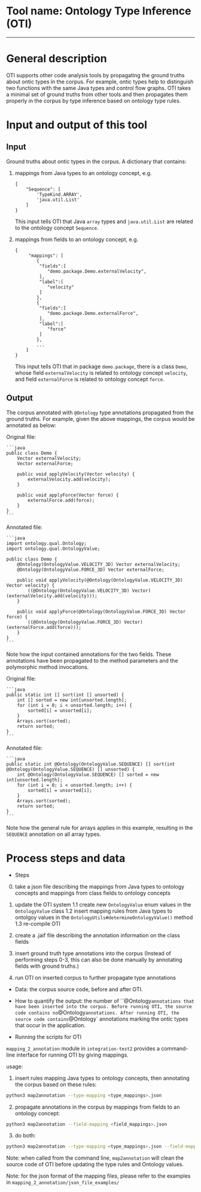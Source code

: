 # Tool name: Ontology Type Inference (OTI)

---

# General description

OTI supports other code analysis tools by propagating the ground truths about
ontic types in the corpus. For example, ontic types help to distinguish two
functions with the same Java types and control flow graphs. OTI takes a minimal
set of ground truths from other tools and then propagates them properly in the
corpus by type inference based on ontology type rules.


# Input and output of this tool

## Input

Ground truths about ontic types in the corpus.
A dictionary that contains:

1) mappings from Java types to an ontology concept, e.g.

    ```
    {
        "Sequence": [
            'TypeKind.ARRAY',
            'java.util.List'
        ]
    }
    ```

    This input tells OTI that Java `array` types and `java.util.List` are
    related to the ontology concept `Sequence`.

2) mappings from fields to an ontology concept, e.g.

    ```
    {
         "mappings": [
            {
             "fields":[
                "demo.package.Demo.externalVelocity",
             ],
             "label":[
                "velocity"
             ]
            },
            {
             "fields":[
                "demo.package.Demo.externalForce",
             ],
             "label":[
                "force"
             ]
            },
            ...
        ]
    }
    ```

    This input tells OTI that in package `demo.package`, there is a class `Demo`,
    whose field `externalVelocity` is related to ontology concept `velocity`,
    and field `externalForce` is related to ontology concept `force`.


## Output

The corpus annotated with `@Ontology` type annotations propagated from the ground
truths. For example, given the above mappings, the corpus would be annotated as
below:

Original file:

    ```java
    public class Demo {
        Vector externalVelocity;
        Vector externalForce;

        public void applyVelocity(Vector velocity) {
            externalVelocity.add(velocity);
        }

        public void applyForce(Vector force) {
            externalForce.add(force);
        }
    }
    ```

Annotated file:

    ```java
    import ontology.qual.Ontology;
    import ontology.qual.OntologyValue;

    public class Demo {
        @Ontology(OntologyValue.VELOCITY_3D) Vector externalVelocity;
        @Ontology(OntologyValue.FORCE_3D) Vector externalForce;

        public void applyVelocity(@Ontology(OntologyValue.VELOCITY_3D) Vector velocity) {
            ((@Ontology(OntologyValue.VELOCITY_3D) Vector) (externalVelocity.add(velocity)));
        }

        public void applyForce(@Ontology(OntologyValue.FORCE_3D) Vector force) {
            ((@Ontology(OntologyValue.FORCE_3D) Vector) (externalForce.add(force)));
        }
    }
    ```

Note how the input contained annotations for the two fields. These annotations
have been propagated to the method parameters and the polymorphic method
invocations.


Original file:

    ```java
    public static int [] sort(int [] unsorted) {
        int [] sorted = new int[unsorted.length];
        for (int i = 0; i < unsorted.length; i++) {
            sorted[i] = unsorted[i];
        }
        Arrays.sort(sorted);
        return sorted;
    }
    ```

Annotated file:

    ```java
    public static int @Ontology(OntologyValue.SEQUENCE) [] sort(int @Ontology(OntologyValue.SEQUENCE) [] unsorted) {
        int @Ontology(OntologyValue.SEQUENCE) [] sorted = new int[unsorted.length];
        for (int i = 0; i < unsorted.length; i++) {
            sorted[i] = unsorted[i];
        }
        Arrays.sort(sorted);
        return sorted;
    }
    ```

Note how the general rule for arrays applies in this example, resulting in
the `SEQUENCE` annotation on all array types.


# Process steps and data

- Steps

0. take a json file describing the mappings from Java types to ontology concepts
   and mappings from class fields to ontology concepts

1. update the OTI system
1.1 create new `OntologyValue` enum values in the `OntologyValue` class
1.2 insert mapping rules from Java types to ontolgoy values in
    the `OntologyUtils#determineOntologyValue()` method
1.3 re-compile OTI

2. create a .jaif file describing the annotation information on the class fields

3. insert ground truth type annotations into the corpus
   (Instead of performing steps 0-3, this can also be done manually by
   annotating fields with ground truths.)

4. run OTI on inserted corpus to further propagate type annotations


- Data: the corpus source code, before and after OTI.


- How to quantify the output:
  the number of ``@Ontology` annotations that have been inserted into the corpus.
  Before running OTI, the source code contains no `@Ontology` annotations.
  After running OTI, the source code contains `@Ontology` annotations marking
  the ontic types that occur in the application.


- Running the scripts for OTI

`mapping_2_annotation` module in `integration-test2` provides a command-line
interface for running OTI by giving mappings.

usage:

1. insert rules mapping Java types to ontology concepts, then annotating
the corpus based on these rules:

```bash
python3 map2annotation --type-mapping <type_mappings>.json
```

2. propagate annotations in the corpus by mappings from fields to an ontology
concept:

```bash
python3 map2annotation --field-mapping <field_mappings>.json
```

3. do both:

```bash
python3 map2annotation --type-mapping <type_mappings>.json --field-mapping <field_mappings>.json
```

Note: when called from the command line, `map2annotation` will clean the source
code of OTI before updating the type rules and Ontology values.

Note: for the json format of the mapping files, please refer to the examples in
`mapping_2_annotation/json_file_examples/`
